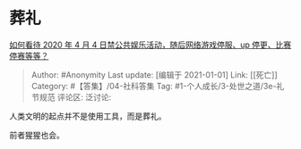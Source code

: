 # 葬礼
[如何看待 2020 年 4 月 4 日禁公共娱乐活动，随后网络游戏停服、up 停更、比赛停赛等等？](https://www.zhihu.com/question/384896429/answer/1127276372)

> Author: #Anonymity
> Last update: [编辑于 2021-01-01]
> Link: [[死亡]]
> Category: #【答集】/04-社科答集
> Tag: #1-个人成长/3-处世之道/3e-礼节规范 
> 评论区:
> 泛讨论:

人类文明的起点并不是使用工具，而是葬礼。

前者猩猩也会。
